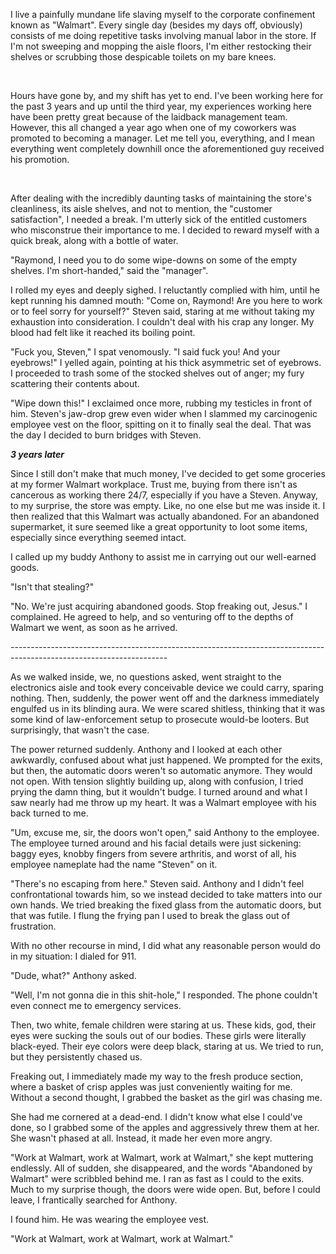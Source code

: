 I live a painfully mundane life slaving myself to the corporate confinement known as "Walmart". Every single day (besides my days off, obviously) consists of me doing repetitive tasks involving manual labor in the store. If I'm not sweeping and mopping the aisle floors, I'm either restocking their shelves or scrubbing those despicable toilets on my bare knees.

&#x200B;

Hours have gone by, and my shift has yet to end. I've been working here for the past 3 years and up until the third year, my experiences working here have been pretty great because of the laidback management team. However, this all changed a year ago when one of my coworkers was promoted to becoming a manager. Let me tell you, everything, and I mean everything went completely downhill once the aforementioned guy received his promotion.

&#x200B;

After dealing with the incredibly daunting tasks of maintaining the store's cleanliness, its aisle shelves, and not to mention, the "customer satisfaction", I needed a break. I'm utterly sick of the entitled customers who misconstrue their importance to me. I decided to reward myself with a quick break, along with a bottle of water.

"Raymond, I need you to do some wipe-downs on some of the empty shelves. I'm short-handed," said the "manager".

I rolled my eyes and deeply sighed. I reluctantly complied with him, until he kept running his damned mouth: "Come on, Raymond! Are you here to work or to feel sorry for yourself?" Steven said, staring at me without taking my exhaustion into consideration. I couldn't deal with his crap any longer. My blood had felt like it reached its boiling point.

"Fuck you, Steven," I spat venomously. "I said fuck you! And your eyebrows!" I yelled again, pointing at his thick asymmetric set of eyebrows. I proceeded to trash some of the stocked shelves out of anger; my fury scattering their contents about.

"Wipe down this!" I exclaimed once more, rubbing my testicles in front of him. Steven's jaw-drop grew even wider when I slammed my carcinogenic employee vest on the floor, spitting on it to finally seal the deal. That was the day I decided to burn bridges with Steven.

***3 years later***

Since I still don't make that much money, I've decided to get some groceries at my former Walmart workplace. Trust me, buying from there isn't as cancerous as working there 24/7, especially if you have a Steven. Anyway, to my surprise, the store was empty. Like, no one else but me was inside it. I then realized that this Walmart was actually abandoned. For an abandoned supermarket, it sure seemed like a great opportunity to loot some items, especially since everything seemed intact.

I called up my buddy Anthony to assist me in carrying out our well-earned goods.

"Isn't that stealing?"

"No. We're just acquiring abandoned goods. Stop freaking out, Jesus." I complained. He agreed to help, and so venturing off to the depths of Walmart we went, as soon as he arrived.

\---------------------------------------------------------------------------------------------------------------------

As we walked inside, we, no questions asked, went straight to the electronics aisle and took every conceivable device we could carry, sparing nothing. Then, suddenly, the power went off and the darkness immediately engulfed us in its blinding aura. We were scared shitless, thinking that it was some kind of law-enforcement setup to prosecute would-be looters. But surprisingly, that wasn't the case.

The power returned suddenly. Anthony and I looked at each other awkwardly, confused about what just happened. We prompted for the exits, but then, the automatic doors weren't so automatic anymore. They would not open. With tension slightly building up, along with confusion, I tried prying the damn thing, but it wouldn't budge. I turned around and what I saw nearly had me throw up my heart. It was a Walmart employee with his back turned to me.

"Um, excuse me, sir, the doors won't open," said Anthony to the employee. The employee turned around and his facial details were just sickening: baggy eyes, knobby fingers from severe arthritis, and worst of all, his employee nameplate had the name "Steven" on it.

"There's no escaping from here." Steven said. Anthony and I didn't feel confrontational towards him, so we instead decided to take matters into our own hands. We tried breaking the fixed glass from the automatic doors, but that was futile. I flung the frying pan I used to break the glass out of frustration.

With no other recourse in mind, I did what any reasonable person would do in my situation: I dialed for 911.

"Dude, what?" Anthony asked.

"Well, I'm not gonna die in this shit-hole," I responded. The phone couldn't even connect me to emergency services.

Then, two white, female children were staring at us. These kids, god, their eyes were sucking the souls out of our bodies. These girls were literally black-eyed. Their eye colors were deep black, staring at us. We tried to run, but they persistently chased us.

Freaking out, I immediately made my way to the fresh produce section, where a basket of crisp apples was just conveniently waiting for me. Without a second thought, I grabbed the basket as the girl was chasing me.

She had me cornered at a dead-end. I didn't know what else I could've done, so I grabbed some of the apples and aggressively threw them at her. She wasn't phased at all. Instead, it made her even more angry.

"Work at Walmart, work at Walmart, work at Walmart," she kept muttering endlessly. All of sudden, she disappeared, and the words "Abandoned by Walmart" were scribbled behind me. I ran as fast as I could to the exits. Much to my surprise though, the doors were wide open. But, before I could leave, I frantically searched for Anthony.

I found him. He was wearing the employee vest.

"Work at Walmart, work at Walmart, work at Walmart."